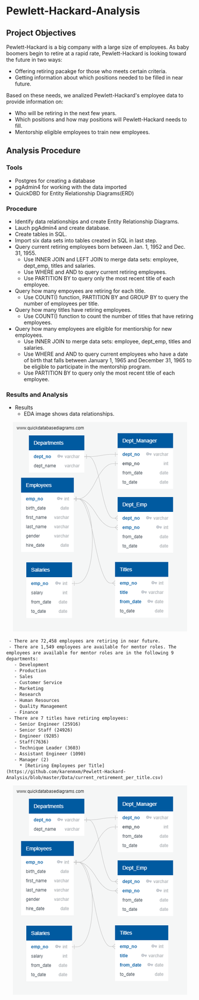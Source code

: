 # Pewlett-Hackard-Analysis
## Project Objectives

Pewlett-Hackard is a big company with a large size of employees. As baby boomers begin to retire at a rapid rate, Pewlett-Hackard is looking toward the future in two ways:
  - Offering retiring pacakge for those who meets certain criteria.
  - Getting information about which positions needed to be filled in near future.
  
Based on these needs, we analized Pewlett-Hackard's employee data to provide information on:
  - Who will be retiring in the next few years.
  - Which positions and how may positions will Pewlett-Hackard needs to fill.
  - Mentorship eligible employees to train new employees.

## Analysis Procedure

### Tools
  - Postgres for creating a database
  - pgAdmin4 for working with the data imported
  - QuickDBD for Entity Relationship Diagrams(ERD)

### Procedure
  - Identify data relationships and create Entity Relationship Diagrams. 
  - Lauch pgAdmin4 and create database.
  - Create tables in SQL.
  - Import six data sets into tables created in SQL in last step.
  - Query current retiring employees born between Jan. 1, 1952 and Dec. 31, 1955.
    - Use INNER JOIN and LEFT JOIN to merge data sets: employee, dept_emp, titles and salaries.
    - Use WHERE and AND to query current retiring employees.
    - Use PARTITION BY to query only the most recent title of each employee.  
  - Query how many empoyees are retiring for each title.
    - Use COUNT() function, PARTITION BY and GROUP BY to query the number of employees per title.
  - Query how many titles have retiring employees.
    - Use COUNT() function to count the number of titles that have retiring employees. 
  - Query how many employees are eligible for mentiorship for new employees.
    - Use INNER JOIN to merge data sets: employee, dept_emp, titles and salaries.
    - Use WHERE and AND to query current employees who have a date of birth that falls between January 1, 1965 and December 31, 1965 to be eligible to participate in the mentorship program.
    - Use PARTITION BY to query only the most recent title of each employee.  
    
 ### Results and Analysis
   - Results
     - EDA image shows data relationships.
        </p>
   <p align="center">
   <img src="EmployeeDB.png">
   </p>
     
     
     
     
     - There are 72,458 employees are retiring in near future.
     - There are 1,549 employees are available for mentor roles. The employees are available for mentor roles are in the following 9 departments: 
       - Development 
       - Production 
       - Sales 
       - Customer Service
       - Marketing
       - Research
       - Human Resources
       - Quality Management
       - Finance
     - There are 7 titles have retiring employees: 
       - Senior Engineer (25916) 
       - Senior Staff (24926) 
       - Engineer (9285) 
       - Staff(7636) 
       - Technique Leader (3603)
       - Assistant Engineer (1090)
       - Manager (2)
         * [Retiring Employees per Title](https://github.com/karenmxm/Pewlett-Hackard-Analysis/blob/master/Data/current_retirement_per_title.csv)
       
   </p>
   <p align="center">
   <img src="EmployeeDB.png">
   </p>



